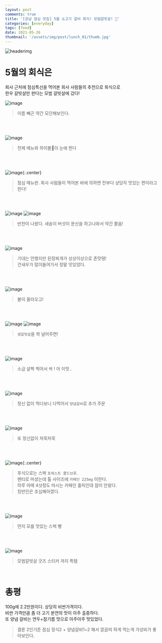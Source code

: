 ```yaml
---
layout: post
comments: true
title: '[강남 점심 맛집] 5월 소고기 갈비 회식! 모범갈빗살! 🍖'
categories: [everyday]
tags: [food]
date: 2021-05-26
thumbnail: '/assets/img/post/lunch_01/thumb.jpg'
---
```

![headerimg](/assets/img/post/lunch_01/thumb.jpg)

# 5월의 회식은
회사 근처에 점심특선을 먹어본 회사 사람들의 추천으로 회식으로 <br>
한우 갈빗살만 판다는 모범 갈빗살에 갔다!


![image](/assets/img/post/lunch_01/01.jpg)
> 이름 빼곤 약간 모던해보인다. 

<br>
<br>

![image](/assets/img/post/lunch_01/02.jpg)
> 전체 메뉴와 하이볼🥃이 눈에 띈다

<br>
<br>

![image](/assets/img/post/lunch_01/03.jpg){:.center}
> 점심 메뉴판. 회사 사람들이 먹어본 바에 의하면 전부다 상당히 맛있는 편이라고 한다!

<br>
<br>

![image](/assets/img/post/lunch_01/04.jpg)
![image](/assets/img/post/lunch_01/05.jpg)
> 반찬이 나왔다. 새송이 버섯이 문신을 하고나와서 약간 쫄음!

<br>
<br>

![image](/assets/img/post/lunch_01/06.jpg)
> 기대는 안했지만 된장찌개가 상상이상으로 존맛탱!<br>건새우가 많이들어가서 정말 맛있었다. 

<br>
<br>

![image](/assets/img/post/lunch_01/07.jpg)
> 불이 올라오고!

<br>
<br>

![image](/assets/img/post/lunch_01/08.jpg)
![image](/assets/img/post/lunch_01/09.jpg)
> `생갈빗살`을 쏵 널어주면!

<br>
<br>

![image](/assets/img/post/lunch_01/10.jpg)
> 소금 살짝 찍어서 싹 ! 아 이맛.. 

<br>
<br>

![image](/assets/img/post/lunch_01/11.jpg)
> 정신 없이 먹다보니 다먹어서 `양념갈비`로 추가 주문

<br>
<br>

![image](/assets/img/post/lunch_01/12.jpg)
> 또 정신없이 처묵처묵

<br>
<br>

![image](/assets/img/post/lunch_01/13.jpg){:.center}
> 후식으로는 스벅 `포레스트 콜드브루`. <br>
벤티로 마셨는데 톨 사이즈에 `카페인 225mg` 이란다. <br>
하루 아메 4샷정도 마시는 카페인 홀릭인데 잠이 안왔다. <br>
킹반인은 조심해야겠다.<br>

<br>
<br>

![image](/assets/img/post/lunch_01/14.jpg)
> 먼지 모를 맛있는 스벅 빵

<br>
<br>

![image](/assets/img/post/lunch_01/15.jpg)
> 모범갈빗살 굿즈 스티커 까지 특템

<br>

# 총평
100g에 2.2만원이다. 상당히 비싼가격이다.<br>
비싼 가격만큼 좀 더 고기 본연의 맛이 아주 출중하다.<br>
또 양념 갈비는 연두+참기름 맛으로 아주아주 맛있었다.<br>

> 결론 2인기준 점심 정식2 + 양념갈비1~2 해서 깔끔띠 하게 먹는게 가성비가 좋아보인다.



